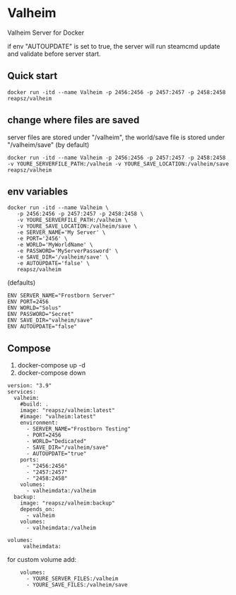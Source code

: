 # Valheim
Valheim Server for Docker

if env "AUTOUPDATE" is set to true, the server will run steamcmd update and validate before server start.

## Quick start

```
docker run -itd --name Valheim -p 2456:2456 -p 2457:2457 -p 2458:2458 reapsz/valheim
```

## change where files are saved
server files are stored under "/valheim", the world/save file is stored under "/valheim/save" (by default)

```
docker run -itd --name Valheim -p 2456:2456 -p 2457:2457 -p 2458:2458 -v YOURE_SERVERFILE_PATH:/valheim -v YOURE_SAVE_LOCATION:/valheim/save reapsz/valheim
```

## env variables

```
docker run -itd --name Valheim \
   -p 2456:2456 -p 2457:2457 -p 2458:2458 \
   -v YOURE_SERVERFILE_PATH:/valheim \
   -v YOURE_SAVE_LOCATION:/valheim/save \
   -e SERVER_NAME='My Server' \
   -e PORT='2456' \
   -e WORLD='MyWorldName' \
   -e PASSWORD='MyServerPassword' \
   -e SAVE_DIR='/valheim/save' \
   -e AUTOUPDATE='false' \
   reapsz/valheim
```
(defaults)
```
ENV SERVER_NAME="Frostborn Server"
ENV PORT=2456
ENV WORLD="Solus"
ENV PASSWORD="Secret"
ENV SAVE_DIR="valheim/save"
ENV AUTOUPDATE="false"
```
## Compose
1. docker-compose up -d
2. docker-compose down
```
version: "3.9"
services:
  valheim:
    #build: .
    image: "reapsz/valheim:latest"
    #image: "valheim:latest"
    environment:
      - SERVER_NAME="Frostborn Testing"
      - PORT=2456
      - WORLD="Dedicated"
      - SAVE_DIR="/valheim/save"
      - AUTOUPDATE="true"
    ports:
      - "2456:2456"
      - "2457:2457"
      - "2458:2458"
    volumes:
      - valheimdata:/valheim
  backup:
    image: "reapsz/valheim:backup"
    depends_on:
      - valheim
    volumes:
      - valheimdata:/valheim

volumes:
     valheimdata:
```
for custom volume add:

```
    volumes:
      - YOURE_SERVER_FILES:/valheim
      - YOURE_SAVE_FILES:/valheim/save
```